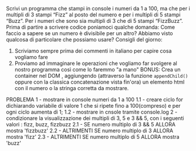 Scrivi un programma che stampi in console i numeri da 1 a 100,
ma che per i multipli di 3 stampi “Fizz” al posto del numero e per i multipli di 5 stampi “Buzz”.
Per i numeri che sono sia multipli di 3 che di 5 stampi “FizzBuzz”.
Prima di partire a scrivere codice poniamoci qualche domanda:
Come faccio a sapere se un numero è divisibile per un altro?
Abbiamo visto qualcosa di particolare che possiamo usare?
Consigli del giorno:
1. Scriviamo sempre prima dei commenti in italiano per capire cosa vogliamo fare
2. Proviamo ad immaginare le operazioni che vogliamo far svolgere al nostro programma così come lo faremmo "a mano"
BONUS:
Crea un container nel DOM , aggiungendo (attraverso la funzione `appendChild()` oppure con la classica concatenazione vista fin'ora) un elemento html con il numero o la stringa corretta da mostrare.

PROBLEMA
1 - mostrare in console numeri da 1 a 100
    1.1 - creare ciclo for dichiarando variabile di valore 1 che si ripete fino a 100(compreso) e per ogni ciclo aumenta di 1;
    1.2 -  mostrare in cnsole tramite console.log
2 - condizionare la visualizzazione dei multipli di 3, 5 e 3 && 5, con i seguenti valori : fizz, buzz, fizzbuzz
    2.1 - SE numero multiplo di 3 && 5 ALLORA mostra 'fizzbuzz'
    2.2 - ALTRIMENTI SE numero multiplo di 3 ALLORA mostra 'fizz'
    2.3 - ALTRIMENTI SE numero multiplo di 5 ALLORA mostra 'buzz'
